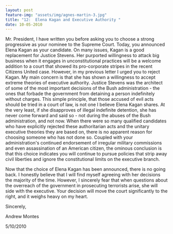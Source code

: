 ```yaml
---
layout: post
feature-img: "assets/img/agnes-martin-3.jpg"
title: "12:  Elena Kagan and Executive Authority "
date: 10-05-2010
---
```


Mr. President, I have written you before asking you to choose a strong progressive as your nominee to the Supreme Court. Today, you announced Elena Kagan as your candidate. On many issues, Kagan is a good replacement for Justice Stevens. Her purported willingness to attack big business when it engages in unconstitutional practices will be a welcome addition to a court that showed its pro-corporate stripes in the recent Citizens United case. However, in my previous letter I urged you to reject Kagan. My main concern is that she has shown a willingness to accept extreme theories of executive authority. Justice Stevens was the architect of some of the most important decisions of the Bush administration - the ones that forbade the government from detaining a person indefinitely without charges. This simple principle, that those accused of evil acts should be tried in a court of law, is not one I believe Elena Kagan shares. At the very least, if she disapproves of illegal indefinite detention, she has never come forward and said so - not during the abuses of the Bush administration, and not now. When there were so many qualified candidates who have explicitly rejected these authoritarian acts and the unitary executive theories they are based on, there is no apparent reason for choosing someone who has not done so. Coupled with your administration's continued endorsement of irregular military commissions and even assassination of an American citizen, the ominous conclusion is that this choice indicates you will continue to pursue policies that strip away civil liberties and ignore the constitutional limits on the executive branch.

Now that the choice of Elena Kagan has been announced, there is no going back. I honestly believe that I will find myself agreeing with her decisions the majority of the time. However, I sincerely fear that when questions about the overreach of the government in prosecuting terrorists arise, she will side with the executive. Your decision will move the court significantly to the right, and it weighs heavy on my heart.

Sincerely,

Andrew Montes

5/10/2010 
 

 